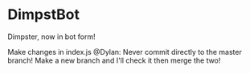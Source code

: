 # DimpstBot
Dimpster, now in bot form!

Make changes in index.js
@Dylan: Never commit directly to the master branch! Make a new branch and I'll check it then merge the two!
